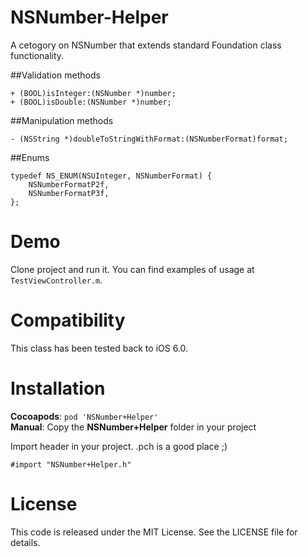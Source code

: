 NSNumber-Helper
===============

A cetogory on NSNumber that extends standard Foundation class functionality.


##Validation methods

```objc
+ (BOOL)isInteger:(NSNumber *)number;
+ (BOOL)isDouble:(NSNumber *)number;
```


##Manipulation methods

```objc
- (NSString *)doubleToStringWithFormat:(NSNumberFormat)format;
```


##Enums

```objc
typedef NS_ENUM(NSUInteger, NSNumberFormat) {
    NSNumberFormatP2f,
    NSNumberFormatP3f,
};
```


Demo
====

Clone project and run it. You can find examples of usage at `TestViewController.m`.


Compatibility
=============

This class has been tested back to iOS 6.0.

Installation
============

__Cocoapods__: `pod 'NSNumber+Helper'`<br />
__Manual__: Copy the __NSNumber+Helper__ folder in your project<br />

Import header in your project. .pch is a good place ;)

    #import "NSNumber+Helper.h"

License
=======

This code is released under the MIT License. See the LICENSE file for
details.


